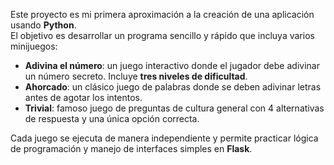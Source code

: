 Este proyecto es mi primera aproximación a la creación de una aplicación usando **Python**.  
El objetivo es desarrollar un programa sencillo y rápido que incluya varios minijuegos:  

- **Adivina el número**: un juego interactivo donde el jugador debe adivinar un número secreto. Incluye **tres niveles de dificultad**.  
- **Ahorcado**: un clásico juego de palabras donde se deben adivinar letras antes de agotar los intentos.
- **Trivial**: famoso juego de preguntas de cultura general con 4 alternativas de respuesta y una única opción correcta.

Cada juego se ejecuta de manera independiente y permite practicar lógica de programación y manejo de interfaces simples en **Flask**.
